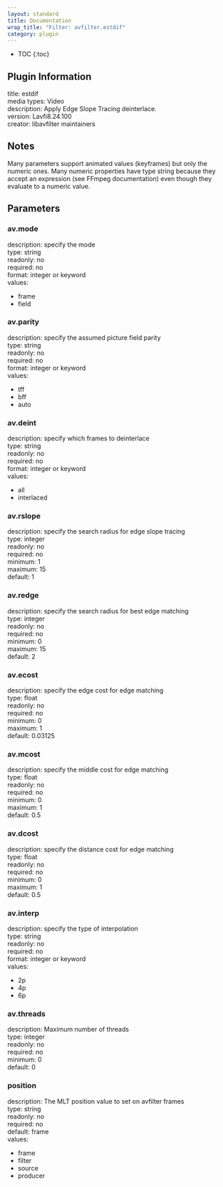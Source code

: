 ```yaml
---
layout: standard
title: Documentation
wrap_title: "Filter: avfilter.estdif"
category: plugin
---
```

* TOC
{:toc}

## Plugin Information

title: estdif  
media types:
Video  
description: Apply Edge Slope Tracing deinterlace.  
version: Lavfi8.24.100  
creator: libavfilter maintainers  

## Notes

Many parameters support animated values (keyframes) but only the numeric ones. Many numeric properties have type string because they accept an expression (see FFmpeg documentation) even though they evaluate to a numeric value.

## Parameters

### av.mode

  
description:
specify the mode  
type: string  
readonly: no  
required: no  
format: integer or keyword  
values:  

* frame
* field

### av.parity

  
description:
specify the assumed picture field parity  
type: string  
readonly: no  
required: no  
format: integer or keyword  
values:  

* tff
* bff
* auto

### av.deint

  
description:
specify which frames to deinterlace  
type: string  
readonly: no  
required: no  
format: integer or keyword  
values:  

* all
* interlaced

### av.rslope

  
description:
specify the search radius for edge slope tracing  
type: integer  
readonly: no  
required: no  
minimum: 1  
maximum: 15  
default: 1  

### av.redge

  
description:
specify the search radius for best edge matching  
type: integer  
readonly: no  
required: no  
minimum: 0  
maximum: 15  
default: 2  

### av.ecost

  
description:
specify the edge cost for edge matching  
type: float  
readonly: no  
required: no  
minimum: 0  
maximum: 1  
default: 0.03125  

### av.mcost

  
description:
specify the middle cost for edge matching  
type: float  
readonly: no  
required: no  
minimum: 0  
maximum: 1  
default: 0.5  

### av.dcost

  
description:
specify the distance cost for edge matching  
type: float  
readonly: no  
required: no  
minimum: 0  
maximum: 1  
default: 0.5  

### av.interp

  
description:
specify the type of interpolation  
type: string  
readonly: no  
required: no  
format: integer or keyword  
values:  

* 2p
* 4p
* 6p

### av.threads

  
description:
Maximum number of threads  
type: integer  
readonly: no  
required: no  
minimum: 0  
default: 0  

### position

  
description:
The MLT position value to set on avfilter frames  
type: string  
readonly: no  
required: no  
default: frame  
values:  

* frame
* filter
* source
* producer

